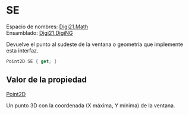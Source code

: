 # SE

Espacio de nombres: [Digi21.Math](../../)  
Ensamblado: [Digi21.DigiNG](../../../)

Devuelve el punto al sudeste de la ventana o geometría que implemente esta interfaz.

```csharp
Point2D SE { get; }
```

## Valor de la propiedad

[Point2D](/digi3d-net/programacion/.net/referencia/digi21.diging/digi21.math/Point2D.md)

Un punto 3D con la coordenada \(X máxima, Y mínima\) de la ventana.

